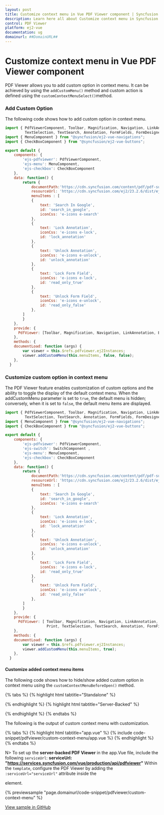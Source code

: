 ```yaml
---
layout: post
title: Customize context menu in Vue PDF Viewer component | Syncfusion
description: Learn here all about Customize context menu in Syncfusion Vue PDF Viewer component of Syncfusion Essential JS 2 and more.
control: PDF Viewer
platform: ej2-vue
documentation: ug
domainurl: ##DomainURL##
---
```


# Customize context menu in Vue PDF Viewer component

PDF Viewer allows you to add custom option in context menu. It can be achieved by using the `addCustomMenu()` method and custom action is defined using the `customContextMenuSelect()`method.

### Add Custom Option

The following code shows how to add custom option in context menu.

```js
import { PdfViewerComponent, Toolbar, Magnification, Navigation, LinkAnnotation, BookmarkView, ThumbnailView, Print, 
         TextSelection, TextSearch, Annotation, FormFields, FormDesigner,PageOrganizer } from "@syncfusion/ej2-vue-pdfviewer";
import { MenuComponent } from "@syncfusion/ej2-vue-navigations";
import { CheckBoxComponent } from "@syncfusion/ej2-vue-buttons";

export default {
    components: {
        'ejs-pdfviewer': PdfViewerComponent,
        'ejs-menu': MenuComponent,
        'ejs-checkbox': CheckBoxComponent 
    },
    data: function() {
        return {
			documentPath:'https://cdn.syncfusion.com/content/pdf/pdf-succinctly.pdf',
            resourceUrl: 'https://cdn.syncfusion.com/ej2/23.2.6/dist/ej2-pdfviewer-lib',
            menuItems : [
            {
                text: 'Search In Google',
                id: 'search_in_google',
                iconCss: 'e-icons e-search'
            },
            {
                text: 'Lock Annotation',
                iconCss: 'e-icons e-lock',
                id: 'lock_annotation'
            },
            {
                text: 'Unlock Annotation',
                iconCss: 'e-icons e-unlock',
                id: 'unlock_annotation'
            },
            {
                text: 'Lock Form Field',
                iconCss: 'e-icons e-lock',
                id: 'read_only_true'
            },
            {
                text: 'Unlock Form Field',
                iconCss: 'e-icons e-unlock',
                id: 'read_only_false'
            },
        ]
        }
    },
	provide: {
      PdfViewer: [Toolbar, Magnification, Navigation, LinkAnnotation, BookmarkView, ThumbnailView, Print, TextSelection, TextSearch, Annotation, FormFields, FormDesigner,PageOrganizer]
    },
    methods: {     
    documentLoad: function (args) {
        var viewer = this.$refs.pdfviewer.ej2Instances;       
        viewer.addCustomMenu(this.menuItems, false, false);
    },
  }
```

### Customize custom option in context menu

The PDF Viewer feature enables customization of custom options and the ability to toggle the display of the default context menu. When the addCustomMenu parameter is set to `true`, the default menu is hidden; conversely, when it is set to `false`, the default menu items are displayed.

```js
import { PdfViewerComponent, Toolbar, Magnification, Navigation, LinkAnnotation, BookmarkView, ThumbnailView, Print, 
         TextSelection, TextSearch, Annotation, FormFields, FormDesigner,PageOrganizer } from "@syncfusion/ej2-vue-pdfviewer";
import { MenuComponent } from "@syncfusion/ej2-vue-navigations";
import { CheckBoxComponent } from "@syncfusion/ej2-vue-buttons";

export default {
    components: {
        'ejs-pdfviewer': PdfViewerComponent,
        'ejs-switch': SwitchComponent ,
        'ejs-menu': MenuComponent,
        'ejs-checkbox': CheckBoxComponent 
    },
    data: function() {
        return {
			documentPath:'https://cdn.syncfusion.com/content/pdf/pdf-succinctly.pdf',
            resourceUrl: 'https://cdn.syncfusion.com/ej2/23.2.6/dist/ej2-pdfviewer-lib',
            menuItems : [
            {
                text: 'Search In Google',
                id: 'search_in_google',
                iconCss: 'e-icons e-search'
            },
            {
                text: 'Lock Annotation',
                iconCss: 'e-icons e-lock',
                id: 'lock_annotation'
            },
            {
                text: 'Unlock Annotation',
                iconCss: 'e-icons e-unlock',
                id: 'unlock_annotation'
            },
            {
                text: 'Lock Form Field',
                iconCss: 'e-icons e-lock',
                id: 'read_only_true'
            },
            {
                text: 'Unlock Form Field',
                iconCss: 'e-icons e-unlock',
                id: 'read_only_false'
            },
        ]
        }
    },
	provide: {
      PdfViewer: [ Toolbar, Magnification, Navigation, LinkAnnotation, BookmarkView, ThumbnailView, 
                   Print, TextSelection, TextSearch, Annotation, FormFields, FormDesigner,PageOrganizer]
    },
    methods: {     
    documentLoad: function (args) {
        var viewer = this.$refs.pdfviewer.ej2Instances;       
        viewer.addCustomMenu(this.menuItems, true);
    },
  }
```

#### Customize added context menu items

The following code shows how to hide/show added custom option in context menu using the `customContextMenuBeforeOpen()` method.

{% tabs %}
{% highlight html tabtitle="Standalone" %}

<template>
  <div id="app">
      <ul>
        <ejs-checkbox label='Hide Default Context Menu' id="enable" @change="contextmenuHelper" checked="false"></ejs-checkbox>
        <ejs-checkbox label='Add Custom option at bottom' id="position" @change="contextmenuHelper" checked="false"></ejs-checkbox>
      </ul>
      <ejs-pdfviewer
        id="pdfViewer"
        ref="pdfviewer"
        :resourceUrl="resourceUrl"
        :documentPath="documentPath"
        :documentLoad="documentLoad"
        :customContextMenuBeforeOpen="customContextMenuBeforeOpen"
        :customContextMenuSelect="customContextMenuSelect" > 
      </ejs-pdfviewer>
  </div>
</template>

<script>
import { PdfViewerComponent, Toolbar, Magnification, Navigation, LinkAnnotation, BookmarkView, ThumbnailView, Print, TextSelection, TextSearch, Annotation, FormFields, FormDesigner,PageOrganizer } from "@syncfusion/ej2-vue-pdfviewer";
import { MenuComponent } from "@syncfusion/ej2-vue-navigations";
import { CheckBoxComponent } from "@syncfusion/ej2-vue-buttons";

export default {
    components: {
        'ejs-pdfviewer': PdfViewerComponent,
        'ejs-menu': MenuComponent,
        'ejs-checkbox': CheckBoxComponent 
    },
    data: function() {
        return {
			documentPath:'https://cdn.syncfusion.com/content/pdf/pdf-succinctly.pdf',
            resourceUrl: 'https://cdn.syncfusion.com/ej2/23.2.6/dist/ej2-pdfviewer-lib',
            menuItems : [
            {
                text: 'Search In Google',
                id: 'search_in_google',
                iconCss: 'e-icons e-search'
            },
            {
                text: 'Lock Annotation',
                iconCss: 'e-icons e-lock',
                id: 'lock_annotation'
            },
            {
                text: 'Unlock Annotation',
                iconCss: 'e-icons e-unlock',
                id: 'unlock_annotation'
            },
            {
                text: 'Lock Form Field',
                iconCss: 'e-icons e-lock',
                id: 'read_only_true'
            },
            {
                text: 'Unlock Form Field',
                iconCss: 'e-icons e-unlock',
                id: 'read_only_false'
            },
        ]
        }
    },
	provide: {
      PdfViewer: [Toolbar, Magnification, Navigation, LinkAnnotation, BookmarkView, ThumbnailView, Print, 
                  TextSelection, TextSearch, Annotation, FormFields, FormDesigner,PageOrganizer]
    },
    methods: {
    documentLoad: function (args) {
      var viewer = this.$refs.pdfviewer.ej2Instances;
      viewer.addCustomMenu(this.menuItems, false, false);
    },
    customContextMenuSelect: function (args) {
      var viewer = this.$refs.pdfviewer.ej2Instances;
      switch (args.id) {
        case 'search_in_google':
          for (var i = 0; i < viewer.textSelectionModule.selectionRangeArray.length; i++) {
            var content = viewer.textSelectionModule.selectionRangeArray[i].textContent;
            if ((viewer.textSelectionModule.isTextSelection) && (/\S/.test(content))) {
              window.open('http://google.com/search?q=' + content);
            }
          }
          break;
        case 'lock_annotation':
          this.lockAnnotations(args);
          break;
        case 'unlock_annotation':
          this.unlockAnnotations(args);
          break;
        case 'read_only_true':
          this.setReadOnlyTrue(args);
          break;
        case 'read_only_false':
          this.setReadOnlyFalse(args);
          break;
        default:
          break;
      }
    },

    customContextMenuBeforeOpen: function (args) {
      var viewer = this.$refs.pdfviewer.ej2Instances;
      for (var i = 0; i < args.ids.length; i++) {
        var search = document.getElementById(args.ids[i]);
        if (search) {
          search.style.display = 'none';
          if (args.ids[i] === 'search_in_google' && (viewer.textSelectionModule) && viewer.textSelectionModule.isTextSelection) {
            search.style.display = 'block';
          } else if (args.ids[i] === "lock_annotation" || args.ids[i] === "unlock_annotation") {
            var isLockOption = args.ids[i] === "lock_annotation";
            for (var j = 0; j < viewer.selectedItems.annotations.length; j++) {
              var selectedAnnotation = viewer.selectedItems.annotations[j];
              if (selectedAnnotation && selectedAnnotation.annotationSettings) {
                var shouldDisplay = (isLockOption && !selectedAnnotation.annotationSettings.isLock) ||
                  (!isLockOption && selectedAnnotation.annotationSettings.isLock);
                search.style.display = shouldDisplay ? 'block' : 'none';
              }
            }
          } else if ((args.ids[i] === "read_only_true" || args.ids[i] === "read_only_false") && viewer.selectedItems.formFields.length !== 0) {
            var isReadOnlyOption = args.ids[i] === "read_only_true";
            for (var j = 0; j < viewer.selectedItems.formFields.length; j++) {
              var selectedFormFields = viewer.selectedItems.formFields[j];
              if (selectedFormFields) {
                var selectedFormField = viewer.selectedItems.formFields[j].isReadonly;
                var displayMenu = (isReadOnlyOption && !selectedFormField) || (!isReadOnlyOption && selectedFormField);
                search.style.display = displayMenu ? 'block' : 'none';
              }
            }
          } else if (args.ids[i] === 'formfield properties' && viewer.selectedItems.formFields.length !== 0) {
            search.style.display = 'block';
          }
        }
      }
    },

    lockAnnotations: function (args) {
      var viewer = this.$refs.pdfviewer.ej2Instances;
      for (var i = 0; i < viewer.annotationCollection.length; i++) {
        if (viewer.annotationCollection[i].uniqueKey === viewer.selectedItems.annotations[0].id) {
          viewer.annotationCollection[i].annotationSettings.isLock = true;
          viewer.annotationCollection[i].isCommentLock = true;
          viewer.annotation.editAnnotation(viewer.annotationCollection[i]);
        }
        args.cancel = false;
      }
    },

    unlockAnnotations: function (args) {
      var viewer = this.$refs.pdfviewer.ej2Instances;
      for (var i = 0; i < viewer.annotationCollection.length; i++) {
        if (viewer.annotationCollection[i].uniqueKey === viewer.selectedItems.annotations[0].id) {
          viewer.annotationCollection[i].annotationSettings.isLock = false;
          viewer.annotationCollection[i].isCommentLock = false;
          viewer.annotation.editAnnotation(viewer.annotationCollection[i]);
        }
        args.cancel = false;
      }
    },

    setReadOnlyTrue: function (args) {
      var viewer = this.$refs.pdfviewer.ej2Instances;
      var selectedFormFields = viewer.selectedItems.formFields;
      for (var i = 0; i < selectedFormFields.length; i++) {
        var selectedFormField = selectedFormFields[i];
        if (selectedFormField) {
          viewer.formDesignerModule.updateFormField(selectedFormField, {
            isReadOnly: true,
          });
        }
        args.cancel = false;
      }
    },

    setReadOnlyFalse: function (args) {
      var viewer = this.$refs.pdfviewer.ej2Instances;
      var selectedFormFields = viewer.selectedItems.formFields;
      for (var i = 0; i < selectedFormFields.length; i++) {
        var selectedFormField = selectedFormFields[i];
        if (selectedFormField) {
          viewer.formDesignerModule.updateFormField(selectedFormField, {
            isReadOnly: false,
          });
        }
        args.cancel = false;
      }
    },

    contextmenuHelper: function (args) {
      var viewer = this.$refs.pdfviewer.ej2Instances;
      viewer.addCustomMenu(this.menuItems, enable.checked, position.checked);
    },
  }
};
</script>
{% endhighlight %}
{% highlight html tabtitle="Server-Backed" %}

<template>
  <div id="app">
      <ul>
        <ejs-checkbox label='Hide Default Context Menu' id="enable" @change="contextmenuHelper" checked="false"></ejs-checkbox>
        <ejs-checkbox label='Add Custom option at bottom' id="position" @change="contextmenuHelper" checked="false"></ejs-checkbox>
      </ul>
      <ejs-pdfviewer
        id="pdfViewer"
        ref="pdfviewer"
        :serviceUrl="serviceUrl"
        :documentPath="documentPath"
        :documentLoad="documentLoad"
        :customContextMenuBeforeOpen="customContextMenuBeforeOpen"
        :customContextMenuSelect="customContextMenuSelect" > 
      </ejs-pdfviewer>
  </div>
</template>
<script>
import { PdfViewerComponent, Toolbar, Magnification, Navigation, LinkAnnotation, BookmarkView, ThumbnailView, Print, 
         TextSelection, TextSearch, Annotation, FormFields, FormDesigner,PageOrganizer } from "@syncfusion/ej2-vue-pdfviewer";
import { MenuComponent } from "@syncfusion/ej2-vue-navigations";
import { CheckBoxComponent } from "@syncfusion/ej2-vue-buttons";

export default {
    components: {
        'ejs-pdfviewer': PdfViewerComponent,
        'ejs-menu': MenuComponent,
        'ejs-checkbox': CheckBoxComponent 
    },
    data: function() {
        return {
		  documentPath:'https://cdn.syncfusion.com/content/pdf/pdf-succinctly.pdf',
          serviceUrl:"https://services.syncfusion.com/vue/production/api/pdfviewer",
          menuItems : [
            {
                text: 'Search In Google',
                id: 'search_in_google',
                iconCss: 'e-icons e-search'
            },
            {
                text: 'Lock Annotation',
                iconCss: 'e-icons e-lock',
                id: 'lock_annotation'
            },
            {
                text: 'Unlock Annotation',
                iconCss: 'e-icons e-unlock',
                id: 'unlock_annotation'
            },
            {
                text: 'Lock Form Field',
                iconCss: 'e-icons e-lock',
                id: 'read_only_true'
            },
            {
                text: 'Unlock Form Field',
                iconCss: 'e-icons e-unlock',
                id: 'read_only_false'
            },
        ]
        }
    },
	provide: {
      PdfViewer: [Toolbar, Magnification, Navigation, LinkAnnotation, BookmarkView, ThumbnailView, Print, 
                  TextSelection, TextSearch, Annotation, FormFields, FormDesigner, PageOrganizer]
    },
    methods: {
    documentLoad: function (args) {
      var viewer = this.$refs.pdfviewer.ej2Instances;
      viewer.addCustomMenu(this.menuItems, false, false);
    },
    customContextMenuSelect: function (args) {
      var viewer = this.$refs.pdfviewer.ej2Instances;
      switch (args.id) {
        case 'search_in_google':
          for (var i = 0; i < viewer.textSelectionModule.selectionRangeArray.length; i++) {
            var content = viewer.textSelectionModule.selectionRangeArray[i].textContent;
            if ((viewer.textSelectionModule.isTextSelection) && (/\S/.test(content))) {
              window.open('http://google.com/search?q=' + content);
            }
          }
          break;
        case 'lock_annotation':
          this.lockAnnotations(args);
          break;
        case 'unlock_annotation':
          this.unlockAnnotations(args);
          break;
        case 'read_only_true':
          this.setReadOnlyTrue(args);
          break;
        case 'read_only_false':
          this.setReadOnlyFalse(args);
          break;
        default:
          break;
      }
    },

    customContextMenuBeforeOpen: function (args) {
      var viewer = this.$refs.pdfviewer.ej2Instances;
      for (var i = 0; i < args.ids.length; i++) {
        var search = document.getElementById(args.ids[i]);
        if (search) {
          search.style.display = 'none';
          if (args.ids[i] === 'search_in_google' && (viewer.textSelectionModule) && viewer.textSelectionModule.isTextSelection) {
            search.style.display = 'block';
          } else if (args.ids[i] === "lock_annotation" || args.ids[i] === "unlock_annotation") {
            var isLockOption = args.ids[i] === "lock_annotation";
            for (var j = 0; j < viewer.selectedItems.annotations.length; j++) {
              var selectedAnnotation = viewer.selectedItems.annotations[j];
              if (selectedAnnotation && selectedAnnotation.annotationSettings) {
                var shouldDisplay = (isLockOption && !selectedAnnotation.annotationSettings.isLock) ||
                  (!isLockOption && selectedAnnotation.annotationSettings.isLock);
                search.style.display = shouldDisplay ? 'block' : 'none';
              }
            }
          } else if ((args.ids[i] === "read_only_true" || args.ids[i] === "read_only_false") && viewer.selectedItems.formFields.length !== 0) {
            var isReadOnlyOption = args.ids[i] === "read_only_true";
            for (var j = 0; j < viewer.selectedItems.formFields.length; j++) {
              var selectedFormFields = viewer.selectedItems.formFields[j];
              if (selectedFormFields) {
                var selectedFormField = viewer.selectedItems.formFields[j].isReadonly;
                var displayMenu = (isReadOnlyOption && !selectedFormField) || (!isReadOnlyOption && selectedFormField);
                search.style.display = displayMenu ? 'block' : 'none';
              }
            }
          } else if (args.ids[i] === 'formfield properties' && viewer.selectedItems.formFields.length !== 0) {
            search.style.display = 'block';
          }
        }
      }
    },

    lockAnnotations: function (args) {
      var viewer = this.$refs.pdfviewer.ej2Instances;
      for (var i = 0; i < viewer.annotationCollection.length; i++) {
        if (viewer.annotationCollection[i].uniqueKey === viewer.selectedItems.annotations[0].id) {
          viewer.annotationCollection[i].annotationSettings.isLock = true;
          viewer.annotationCollection[i].isCommentLock = true;
          viewer.annotation.editAnnotation(viewer.annotationCollection[i]);
        }
        args.cancel = false;
      }
    },

    unlockAnnotations: function (args) {
      var viewer = this.$refs.pdfviewer.ej2Instances;
      for (var i = 0; i < viewer.annotationCollection.length; i++) {
        if (viewer.annotationCollection[i].uniqueKey === viewer.selectedItems.annotations[0].id) {
          viewer.annotationCollection[i].annotationSettings.isLock = false;
          viewer.annotationCollection[i].isCommentLock = false;
          viewer.annotation.editAnnotation(viewer.annotationCollection[i]);
        }
        args.cancel = false;
      }
    },

    setReadOnlyTrue: function (args) {
      var viewer = this.$refs.pdfviewer.ej2Instances;
      var selectedFormFields = viewer.selectedItems.formFields;
      for (var i = 0; i < selectedFormFields.length; i++) {
        var selectedFormField = selectedFormFields[i];
        if (selectedFormField) {
          viewer.formDesignerModule.updateFormField(selectedFormField, {
            isReadOnly: true,
          });
        }
        args.cancel = false;
      }
    },

    setReadOnlyFalse: function (args) {
      var viewer = this.$refs.pdfviewer.ej2Instances;
      var selectedFormFields = viewer.selectedItems.formFields;
      for (var i = 0; i < selectedFormFields.length; i++) {
        var selectedFormField = selectedFormFields[i];
        if (selectedFormField) {
          viewer.formDesignerModule.updateFormField(selectedFormField, {
            isReadOnly: false,
          });
        }
        args.cancel = false;
      }
    },

    contextmenuHelper: function (args) {
      var viewer = this.$refs.pdfviewer.ej2Instances;
      viewer.addCustomMenu(this.menuItems, enable.checked, position.checked);
    },
  }
};
</script>

{% endhighlight %}
{% endtabs %}

The following is the output of custom context menu with customization. 

{% tabs %}
{% highlight html tabtitle="app.vue" %}
{% include code-snippet/pdfviewer/custom-context-menu/app.vue %}
{% endhighlight %}
{% endtabs %}

N> To set up the **server-backed PDF Viewer** in the app.Vue file, include the following `serviceUrl`:
**serviceUrl: "https://services.syncfusion.com/vue/production/api/pdfviewer"**
Within the `template`, configure the PDF Viewer by adding the `:serviceUrl="serviceUrl"` attribute inside the <div> element.

{% previewsample "page.domainurl/code-snippet/pdfviewer/custom-context-menu" %}

[View sample in GitHub](https://github.com/SyncfusionExamples/vue-pdf-viewer-examples/tree/master/How%20to/Customize%20context%20menu)